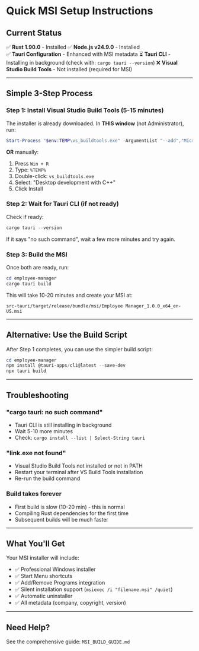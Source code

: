 # Quick MSI Setup Instructions

## Current Status

✅ **Rust 1.90.0** - Installed
✅ **Node.js v24.9.0** - Installed  
✅ **Tauri Configuration** - Enhanced with MSI metadata
⏳ **Tauri CLI** - Installing in background (check with: `cargo tauri --version`)
❌ **Visual Studio Build Tools** - Not installed (required for MSI)

---

## Simple 3-Step Process

### Step 1: Install Visual Studio Build Tools (5-15 minutes)

The installer is already downloaded. In **THIS window** (not Administrator), run:

```powershell
Start-Process "$env:TEMP\vs_buildtools.exe" -ArgumentList "--add","Microsoft.VisualStudio.Workload.VCTools","--add","Microsoft.VisualStudio.Component.Windows11SDK.22000" -Wait
```

**OR** manually:
1. Press `Win + R`
2. Type: `%TEMP%`
3. Double-click: `vs_buildtools.exe`
4. Select: "Desktop development with C++"
5. Click Install

### Step 2: Wait for Tauri CLI (if not ready)

Check if ready:
```powershell
cargo tauri --version
```

If it says "no such command", wait a few more minutes and try again.

### Step 3: Build the MSI

Once both are ready, run:

```powershell
cd employee-manager
cargo tauri build
```

This will take 10-20 minutes and create your MSI at:
```
src-tauri/target/release/bundle/msi/Employee Manager_1.0.0_x64_en-US.msi
```

---

## Alternative: Use the Build Script

After Step 1 completes, you can use the simpler build script:

```powershell
cd employee-manager
npm install @tauri-apps/cli@latest --save-dev
npx tauri build
```

---

## Troubleshooting

### "cargo tauri: no such command"
- Tauri CLI is still installing in background
- Wait 5-10 more minutes
- Check: `cargo install --list | Select-String tauri`

### "link.exe not found" 
- Visual Studio Build Tools not installed or not in PATH
- Restart your terminal after VS Build Tools installation
- Re-run the build command

### Build takes forever
- First build is slow (10-20 min) - this is normal
- Compiling Rust dependencies for the first time
- Subsequent builds will be much faster

---

## What You'll Get

Your MSI installer will include:
- ✅ Professional Windows installer
- ✅ Start Menu shortcuts
- ✅ Add/Remove Programs integration
- ✅ Silent installation support (`msiexec /i "filename.msi" /quiet`)
- ✅ Automatic uninstaller
- ✅ All metadata (company, copyright, version)

---

## Need Help?

See the comprehensive guide: `MSI_BUILD_GUIDE.md`
